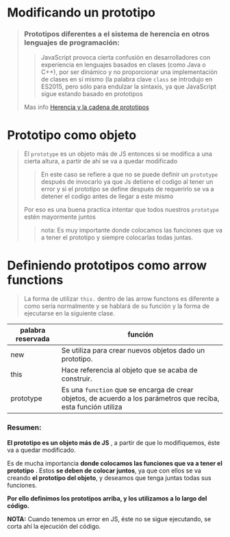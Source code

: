 # Modificando un prototipo
>### Prototipos diferentes a el sistema de herencia en otros lenguajes de programación:
>>JavaScript provoca cierta confusión en desarrolladores con experiencia en lenguajes basados en clases (como Java o C++), por ser dinámico y no proporcionar una implementación de clases en sí mismo (la palabra clave `class` se introdujo en ES2015, pero sólo para endulzar la sintaxis, ya que JavaScript sigue estando basado en prototipos
>
>Mas info [Herencia y la cadena de prototipos](https://developer.mozilla.org/es/docs/Web/JavaScript/Herencia_y_la_cadena_de_protipos)

# Prototipo como objeto
>El ```prototype``` es un objeto más de JS entonces si se modifica a una cierta altura, a partir de ahí se va a quedar modificado
>> En este caso se refiere a que no se puede definir un ```prototype``` después de invocarlo ya que Js detiene el codigo al tener un error y si el prototipo se define después de requerirlo se va a detener el codigo antes de llegar a este mismo
>
>Por eso es una buena practica intentar que todos nuestros ```prototype``` estén mayormente juntos
>>nota: Es muy importante donde colocamos las funciones que va a tener el prototipo y siempre colocarlas todas juntas.

# Definiendo prototipos como arrow functions
> La forma de utilizar ```this.``` dentro de las arrow functons es diferente a como sería normalmente y se hablará de su función y la forma de ejecutarse en la siguiente clase.


 | palabra reservada | función                                                 |
 | ----------------- | ------------------------------------------------------- |
 | new               | Se utiliza para crear nuevos objetos dado un prototipo. |
 | this              | Hace referencia al objeto que se acaba de construir.    |
 | prototype         | Es una ```function``` que se encarga de crear objetos, de acuerdo a los parámetros que reciba, esta función utiliza                                                         |


### Resumen:
**El prototipo es un objeto más de JS** , a partir de que lo modifiquemos, éste va a quedar modificado.

Es de mucha importancia **donde colocamos las funciones que va a tener el prototipo** . Estos **se deben de colocar juntos**, ya que con ellos se va creando **el prototipo del objeto**, y deseamos que tenga juntas todas sus funciones.

**Por ello definimos los prototipos arriba, y los utilizamos a lo largo del código.**

**NOTA:** Cuando tenemos un error en JS, éste no se sigue ejecutando, se corta ahí la ejecución del código.

